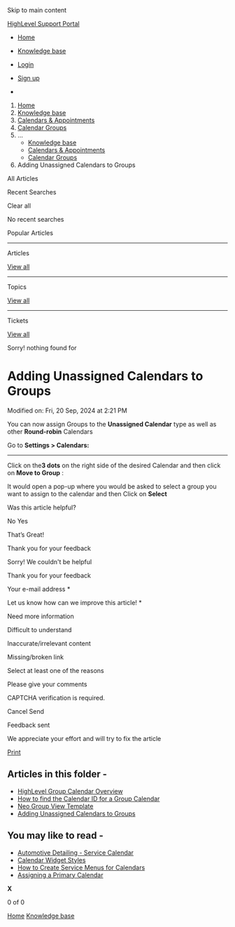 Skip to main content

[ HighLevel Support Portal ](https://help.gohighlevel.com)

  * [ Home ](/support/home)
  * [ Knowledge base ](/support/solutions)

  * [Login](/support/login)
  * [Sign up](/support/signup)
  * 

  1. [Home](/support/home)
  2. [Knowledge base](/support/solutions)
  3. [Calendars & Appointments](/support/solutions/48000449585)
  4. [Calendar Groups](/support/solutions/folders/155000000690)
  5. ... 
     * [Knowledge base](/support/solutions)
     * [Calendars & Appointments](/support/solutions/48000449585)
     * [Calendar Groups](/support/solutions/folders/155000000690)
  6. Adding Unassigned Calendars to Groups

All  Articles 

Recent Searches

Clear all

No recent searches

Popular Articles

* * *

Articles

[View all](/support/search/solutions)

* * *

Topics

[View all](/support/search/topics)

* * *

Tickets

[View all](/support/search/tickets)

Sorry! nothing found for   

# Adding Unassigned Calendars to Groups

Modified on: Fri, 20 Sep, 2024 at 2:21 PM

You can now assign Groups to the **Unassigned Calendar** type as well as other **Round-robin** Calendars

Go to **Settings > Calendars:**  
****

Click on the**3 dots** on the right side of the desired Calendar and then click on **Move to Group** :

It would open a pop-up where you would be asked to select a group you want to assign to the calendar and then Click on **Select**

Was this article helpful?

No  Yes 

That’s Great!

Thank you for your feedback

Sorry! We couldn't be helpful

Thank you for your feedback

Your e-mail address *

Let us know how can we improve this article! *

Need more information 

Difficult to understand 

Inaccurate/irrelevant content 

Missing/broken link 

Select at least one of the reasons 

Please give your comments 

CAPTCHA verification is required. 

Cancel  Send 

Feedback sent

We appreciate your effort and will try to fix the article

[Print](javascript:print\(\))

## Articles in this folder -

  * [HighLevel Group Calendar Overview](/support/solutions/articles/48001161037-highlevel-group-calendar-overview)
  * [How to find the Calendar ID for a Group Calendar](/support/solutions/articles/48001207671-how-to-find-the-calendar-id-for-a-group-calendar)
  * [Neo Group View Template](/support/solutions/articles/155000000973-neo-group-view-template)
  * [Adding Unassigned Calendars to Groups](/support/solutions/articles/155000003550-adding-unassigned-calendars-to-groups)

## You may like to read -

  * [Automotive Detailing - Service Calendar](/support/solutions/articles/155000001619-automotive-detailing-service-calendar)
  * [Calendar Widget Styles](/support/solutions/articles/155000003552-calendar-widget-styles)
  * [How to Create Service Menus for Calendars](/support/solutions/articles/155000001161-how-to-create-service-menus-for-calendars)
  * [Assigning a Primary Calendar](/support/solutions/articles/155000002263-assigning-a-primary-calendar)

**X**

0 of 0 []()

[Home](/support/home) [Knowledge base](/support/solutions)
